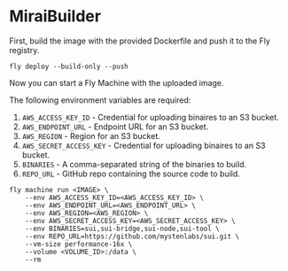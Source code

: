 # MiraiBuilder

First, build the image with the provided Dockerfile and push it to the Fly registry.

```
fly deploy --build-only --push
```

Now you can start a Fly Machine with the uploaded image.

The following environment variables are required:

1. `AWS_ACCESS_KEY_ID` - Credential for uploading binaires to an S3 bucket.
2. `AWS_ENDPOINT_URL` - Endpoint URL for an S3 bucket.
3. `AWS_REGION` - Region for an S3 bucket.
4. `AWS_SECRET_ACCESS_KEY` - Credential for uploading binaires to an S3 bucket.
5. `BINARIES` - A comma-separated string of the binaries to build.
6. `REPO_URL` - GitHub repo containing the source code to build.

```
fly machine run <IMAGE> \
    --env AWS_ACCESS_KEY_ID=<AWS_ACCESS_KEY_ID> \
    --env AWS_ENDPOINT_URL=<AWS_ENDPOINT_URL> \
    --env AWS_REGION=<AWS_REGION> \
    --env AWS_SECRET_ACCESS_KEY=<AWS_SECRET_ACCESS_KEY> \
    --env BINARIES=sui,sui-bridge,sui-node,sui-tool \
    --env REPO_URL=https://github.com/mystenlabs/sui.git \
    --vm-size performance-16x \
    --volume <VOLUME_ID>:/data \
    --rm
```

